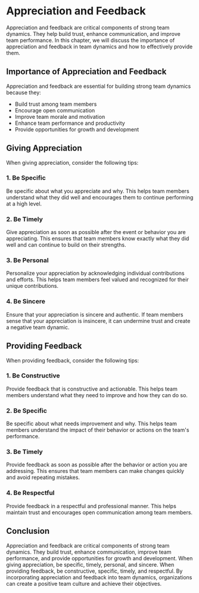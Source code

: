 Appreciation and Feedback
==================================================

Appreciation and feedback are critical components of strong team dynamics. They help build trust, enhance communication, and improve team performance. In this chapter, we will discuss the importance of appreciation and feedback in team dynamics and how to effectively provide them.

Importance of Appreciation and Feedback
---------------------------------------

Appreciation and feedback are essential for building strong team dynamics because they:

* Build trust among team members
* Encourage open communication
* Improve team morale and motivation
* Enhance team performance and productivity
* Provide opportunities for growth and development

Giving Appreciation
-------------------

When giving appreciation, consider the following tips:

### 1. Be Specific

Be specific about what you appreciate and why. This helps team members understand what they did well and encourages them to continue performing at a high level.

### 2. Be Timely

Give appreciation as soon as possible after the event or behavior you are appreciating. This ensures that team members know exactly what they did well and can continue to build on their strengths.

### 3. Be Personal

Personalize your appreciation by acknowledging individual contributions and efforts. This helps team members feel valued and recognized for their unique contributions.

### 4. Be Sincere

Ensure that your appreciation is sincere and authentic. If team members sense that your appreciation is insincere, it can undermine trust and create a negative team dynamic.

Providing Feedback
------------------

When providing feedback, consider the following tips:

### 1. Be Constructive

Provide feedback that is constructive and actionable. This helps team members understand what they need to improve and how they can do so.

### 2. Be Specific

Be specific about what needs improvement and why. This helps team members understand the impact of their behavior or actions on the team's performance.

### 3. Be Timely

Provide feedback as soon as possible after the behavior or action you are addressing. This ensures that team members can make changes quickly and avoid repeating mistakes.

### 4. Be Respectful

Provide feedback in a respectful and professional manner. This helps maintain trust and encourages open communication among team members.

Conclusion
----------

Appreciation and feedback are critical components of strong team dynamics. They build trust, enhance communication, improve team performance, and provide opportunities for growth and development. When giving appreciation, be specific, timely, personal, and sincere. When providing feedback, be constructive, specific, timely, and respectful. By incorporating appreciation and feedback into team dynamics, organizations can create a positive team culture and achieve their objectives.

